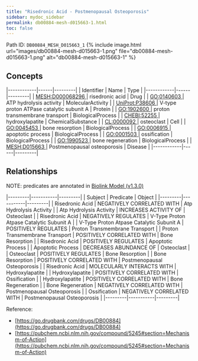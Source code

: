 ```yaml
---
title: "Risedronic Acid - Postmenopausal Osteoporosis"
sidebar: mydoc_sidebar
permalink: db00884-mesh-d015663-1.html
toc: false 
---
```



Path ID: `DB00884_MESH_D015663_1`
{% include image.html url="images/db00884-mesh-d015663-1.png" file="db00884-mesh-d015663-1.png" alt="db00884-mesh-d015663-1" %}

## Concepts

|------------|------|---------|
| Identifier | Name | Type    |
|------------|------|---------|
| <a href="https://identifiers.org/MESH:D000068296">MESH:D000068296 </a> | risedronic acid | Drug |
| <a href="https://identifiers.org/GO:0140603">GO:0140603 </a> | ATP hydrolysis activity | MolecularActivity |
| <a href="https://identifiers.org/UniProt:P38606">UniProt:P38606 </a> | V-type proton ATPase catalytic subunit A | Protein |
| <a href="https://identifiers.org/GO:1902600">GO:1902600 </a> | proton transmembrane transport | BiologicalProcess |
| <a href="https://identifiers.org/CHEBI:52255">CHEBI:52255 </a> | hydroxylapatite | ChemicalSubstance |
| <a href="https://identifiers.org/CL:0000092">CL:0000092 </a> | osteoclast | Cell |
| <a href="https://identifiers.org/GO:0045453">GO:0045453 </a> | bone resorption | BiologicalProcess |
| <a href="https://identifiers.org/GO:0006915">GO:0006915 </a> | apoptotic process | BiologicalProcess |
| <a href="https://identifiers.org/GO:0001503">GO:0001503 </a> | ossification | BiologicalProcess |
| <a href="https://identifiers.org/GO:1990523">GO:1990523 </a> | bone regeneration | BiologicalProcess |
| <a href="https://identifiers.org/MESH:D015663">MESH:D015663 </a> | Postmenopausal osteoporosis | Disease |
|------------|------|---------|

## Relationships


NOTE: predicates are annotated in <a href="https://github.com/biolink/biolink-model/releases/tag/v1.3.0">Biolink Model (v1.3.0)</a>

|---------|-----------|---------|
| Subject | Predicate | Object  |
|---------|-----------|---------|
| Risedronic Acid | NEGATIVELY CORRELATED WITH | Atp Hydrolysis Activity |
| Atp Hydrolysis Activity | INCREASES ACTIVITY OF | Osteoclast |
| Risedronic Acid | NEGATIVELY REGULATES | V-Type Proton Atpase Catalytic Subunit A |
| V-Type Proton Atpase Catalytic Subunit A | POSITIVELY REGULATES | Proton Transmembrane Transport |
| Proton Transmembrane Transport | POSITIVELY CORRELATED WITH | Bone Resorption |
| Risedronic Acid | POSITIVELY REGULATES | Apoptotic Process |
| Apoptotic Process | DECREASES ABUNDANCE OF | Osteoclast |
| Osteoclast | POSITIVELY REGULATES | Bone Resorption |
| Bone Resorption | POSITIVELY CORRELATED WITH | Postmenopausal Osteoporosis |
| Risedronic Acid | MOLECULARLY INTERACTS WITH | Hydroxylapatite |
| Hydroxylapatite | POSITIVELY CORRELATED WITH | Ossification |
| Hydroxylapatite | POSITIVELY CORRELATED WITH | Bone Regeneration |
| Bone Regeneration | NEGATIVELY CORRELATED WITH | Postmenopausal Osteoporosis |
| Ossification | NEGATIVELY CORRELATED WITH | Postmenopausal Osteoporosis |
|---------|-----------|---------|

Reference: 
  - [https://go.drugbank.com/drugs/DB00884](https://go.drugbank.com/drugs/DB00884)
  - [https://pubchem.ncbi.nlm.nih.gov/compound/5245#section=Mechanism-of-Action](https://pubchem.ncbi.nlm.nih.gov/compound/5245#section=Mechanism-of-Action)

